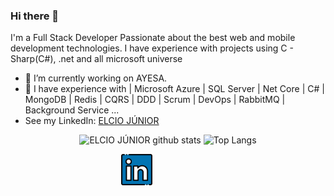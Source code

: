 ### Hi there 👋

I'm a Full Stack Developer Passionate about the best web and mobile development technologies. I have experience with projects using C - Sharp(C#), .net and all microsoft universe


- 🔭 I’m currently working on AYESA.
- 🌱 I have experience with | Microsoft Azure | SQL Server | Net Core | C# | MongoDB | Redis | CQRS | DDD | Scrum | DevOps | RabbitMQ | Background Service ...
- See my LinkedIn: [ELCIO JÚNIOR](https://www.linkedin.com/in/elcio-juniorr/)

<div align="center" >

![ELCIO JÚNIOR github stats](https://github-readme-stats.vercel.app/api?username=Elcio-Junior&show_icons=true&theme=vue&show_icons=true)
![Top Langs](https://github-readme-stats.vercel.app/api/top-langs/?username=Elcio-Junior&layout=compact&theme=vue&show_icons=true)
<div style="align-self: center;align-items: center; display: flex; justify-content: space-between; width: 150px;" >
   <a href="https://www.linkedin.com/in/elcio-juniorr/">
    <img src="https://github.com/Elcio-Junior/Elcio-Junior/blob/main/github/linkedin.png" height="50">
  </a>
</div>
</div>

